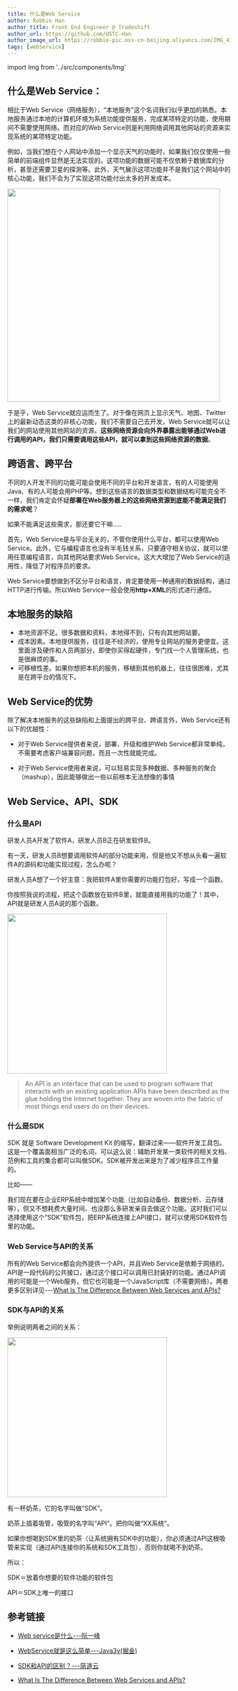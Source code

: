 ```yaml
---
title: 什么是Web Service
author: Robbie Han
author_title: Front End Engineer @ Tradeshift
author_url: https://github.com/USTC-Han
author_image_url: https://robbie-pic.oss-cn-beijing.aliyuncs.com/IMG_4175.JPG?x-oss-process=style/compress
tags: [webService]
---
```

import Img from '../src/components/Img'

## 什么是Web Service：

​相比于Web Service（网络服务），“本地服务”这个名词我们似乎更加的熟悉。本地服务通过本地的计算机环境为系统功能提供服务，完成某项特定的功能，使用期间不需要使用网络。而对应的Web Service则是利用网络调用其他网站的资源来实现系统的某项特定功能。

​例如，当我们想在个人网站中添加一个显示天气的功能时，如果我们仅仅使用一些简单的前端组件显然是无法实现的。这项功能的数据可能不仅依赖于数据库的分析，甚至还需要卫星的探测等。此外，天气展示这项功能并不是我们这个网站中的核心功能，我们不会为了实现这项功能付出太多的开发成本。

<Img width="480" legend="图：360导航中的天气功能" src="https://cosmos-x.oss-cn-hangzhou.aliyuncs.com/Ozb8Z0.png" />


于是乎，Web Service就应运而生了。对于像在网页上显示天气、地图、Twitter上的最新动态这类的非核心功能，我们不需要自己去开发，Web Service就可以让我们的网站使用其他网站的资源。**这些网络资源会向外界暴露出能够通过Web进行调用的API，我们只需要调用这些API，就可以拿到这些网络资源的数据**。

<!--truncate-->

## 跨语言、跨平台

​不同的人开发不同的功能可能会使用不同的平台和开发语言，有的人可能使用Java、有的人可能会用PHP等。想到这些语言的数据类型和数据结构可能完全不一样，我们肯定会怀疑**部署在Web服务器上的这些网络资源到底能不能满足我们的需求呢**？

​如果不能满足这些需求，那还要它干嘛.....

​首先，Web Service是与平台无关的，不管你使用什么平台，都可以使用Web Service。此外，它与编程语言也没有半毛钱关系，只要遵守相关协议，就可以使用任意编程语言，向其他网站要求Web Service。这大大增加了Web Service的适用性，降低了对程序员的要求。

​Web Service要想做到不区分平台和语言，肯定要使用一种通用的数据结构，通过HTTP进行传输。所以Web Service一般会使用**http+XML**的形式进行通信。

## 本地服务的缺陷

- 本地资源不足。很多数据和资料，本地得不到，只有向其他网站要。
- 成本因素。本地提供服务，往往是不经济的，使用专业网站的服务更便宜。这里面涉及硬件和人员两部分，即使你买得起硬件，专门找一个人管理系统，也是很麻烦的事。
- 可移植性差。如果你想把本机的服务，移植到其他机器上，往往很困难，尤其是在跨平台的情况下。

## Web Service的优势

除了解决本地服务的这些缺陷和上面提出的跨平台、跨语言外，Web Service还有以下的优越性：

- 对于Web Service提供者来说，部署、升级和维护Web Service都非常单纯，不需要考虑客户端兼容问题，而且一次性就能完成。

- 对于Web Service使用者来说，可以轻易实现多种数据、多种服务的聚合（mashup），因此能够做出一些以前根本无法想像的事情

## Web Service、API、SDK

### 什么是API

研发人员A开发了软件A，研发人员B正在研发软件B。

有一天，研发人员B想要调用软件A的部分功能来用，但是他又不想从头看一遍软件A的源码和功能实现过程，怎么办呢？  

研发人员A想了一个好主意：我把软件A里你需要的功能打包好，写成一个函数。

你按照我说的流程，把这个函数放在软件B里，就能直接用我的功能了！其中，API就是研发人员A说的那个函数。

<Img width="360" legend="图：研发人员A和研发人员B交互示意图" src="https://cosmos-x.oss-cn-hangzhou.aliyuncs.com/zhWVcF.jpg" />

> An API is an interface that can be used to program software that interacts with an existing application.APIs have been described as the glue holding the Internet together. They are woven into the fabric of most things end users do on their devices.

### 什么是SDK

SDK 就是 Software Development Kit 的缩写，翻译过来——软件开发工具包。这是一个覆盖面相当广泛的名词，可以这么说：辅助开发某一类软件的相关文档、范例和工具的集合都可以叫做SDK。SDK被开发出来是为了减少程序员工作量的。

比如——

我们现在要在企业ERP系统中增加某个功能（比如自动备份、数据分析、云存储等），但又不想耗费大量时间、也没那么多研发亲自去做这个功能。这时我们可以选择使用这个“SDK”软件包，把ERP系统连接上API接口，就可以使用SDK软件包里的功能。

### Web Service与API的关系

所有的Web Service都会向外提供一个API，并且Web Service是依赖于网络的。API是一段代码的公共接口，通过这个接口可以调用已封装好的功能。通过API调用的可能是一个Web服务，但它也可能是一个JavaScript库（不需要网络）。两者更多区别详见---[What Is The Difference Between Web Services and APIs?](https://nordicapis.com/what-is-the-difference-between-web-services-and-apis/)

### SDK与API的关系

举例说明两者之间的关系：

<Img width="360" legend="图：奶茶示例图" src="https://cosmos-x.oss-cn-hangzhou.aliyuncs.com/iPjpHO.jpg" />

有一杯奶茶，它的名字叫做“SDK”。

奶茶上插着吸管，吸管的名字叫“API”。把你叫做“XX系统”。

如果你想喝到SDK里的奶茶（让系统拥有SDK中的功能），你必须通过API这根吸管来实现（通过API连接你的系统和SDK工具包），否则你就喝不到奶茶。

所以：

SDK＝放着你想要的软件功能的软件包

API＝SDK上唯一的接口

## 参考链接

- [Web service是什么---阮一峰](http://www.ruanyifeng.com/blog/2009/08/what_is_web_service.html)

- [WebService就是这么简单---Java3y(掘金)](https://juejin.im/post/5aadae4bf265da238a303917)

- [SDK和API的区别？---简道云](https://www.zhihu.com/question/21691705/answer/770586138)

- [What Is The Difference Between Web Services and APIs?](https://nordicapis.com/what-is-the-difference-between-web-services-and-apis/)